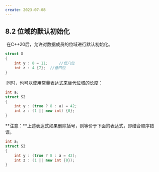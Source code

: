 ```yaml
---
create: 2023-07-08
---
```

## 8.2 位域的默认初始化

​	在C++20后，允许对数据成员的位域进行默认初始化。

```C++
struct X
{
    int y : 8 = 11;		//低八位
    int z : 4 {7}; 	//低四位
}
```

​	同时，也可以使用常量表达式来替代位域的长度：

```C++
int a;
struct S2
{
    int y : (true ? 8 : a) = 42;
    int z : (1 || new int) {0};
}
```

​	**注意：**上述表达式如果删除括号，则等价于下面的表达式，即结合顺序错误。

```C++
int a;
struct S2
{
    int y : (true ? 8 : a = 42);
    int z : (1 || new int {0});
}
```

